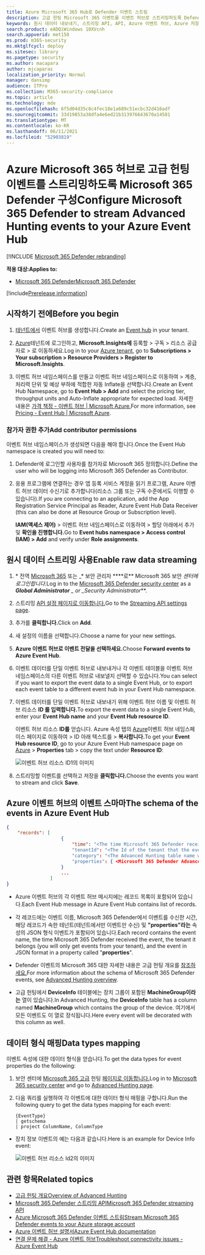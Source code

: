 ```yaml
---
title: Azure Microsoft 365 Hub로 Defender 이벤트 스트림
description: 고급 헌팅 Microsoft 365 이벤트를 이벤트 허브로 스트리밍하도록 Defender를 구성하는 방법을 학습합니다.
keywords: 원시 데이터 내보내기, 스트리밍 API, API, Azure 이벤트 허브, Azure 저장소, 저장소 계정, 고급 헌팅, 원시 데이터 공유
search.product: eADQiWindows 10XVcnh
search.appverid: met150
ms.prod: m365-security
ms.mktglfcycl: deploy
ms.sitesec: library
ms.pagetype: security
ms.author: macapara
author: mjcaparas
localization_priority: Normal
manager: dansimp
audience: ITPro
ms.collection: M365-security-compliance
ms.topic: article
ms.technology: mde
ms.openlocfilehash: 6f5d04d35c8c4fec18e1a689c51ecbc32d416adf
ms.sourcegitcommit: 33d19853a38dfa4e6ed21b313976643670a14581
ms.translationtype: MT
ms.contentlocale: ko-KR
ms.lasthandoff: 06/11/2021
ms.locfileid: "52903819"
---
```

# <a name="configure-microsoft-365-defender-to-stream-advanced-hunting-events-to-your-azure-event-hub"></a><span data-ttu-id="3574b-104">Azure Microsoft 365 허브로 고급 헌팅 이벤트를 스트리밍하도록 Microsoft 365 Defender 구성</span><span class="sxs-lookup"><span data-stu-id="3574b-104">Configure Microsoft 365 Defender to stream Advanced Hunting events to your Azure Event Hub</span></span>

[!INCLUDE [Microsoft 365 Defender rebranding](../../includes/microsoft-defender.md)]


<span data-ttu-id="3574b-105">**적용 대상:**</span><span class="sxs-lookup"><span data-stu-id="3574b-105">**Applies to:**</span></span>
- [<span data-ttu-id="3574b-106">Microsoft 365 Defender</span><span class="sxs-lookup"><span data-stu-id="3574b-106">Microsoft 365 Defender</span></span>](https://go.microsoft.com/fwlink/?linkid=2118804)

[!include[Prerelease information](../../includes/prerelease.md)]

## <a name="before-you-begin"></a><span data-ttu-id="3574b-107">시작하기 전에</span><span class="sxs-lookup"><span data-stu-id="3574b-107">Before you begin</span></span>

1. <span data-ttu-id="3574b-108">[테넌트에서](/azure/event-hubs/) 이벤트 허브를 생성합니다.</span><span class="sxs-lookup"><span data-stu-id="3574b-108">Create an [Event hub](/azure/event-hubs/) in your tenant.</span></span>

2. <span data-ttu-id="3574b-109">[Azure](https://ms.portal.azure.com/)테넌트에 로그인하고, **Microsoft.Insights에** 등록할 > 구독 > 리소스 공급자로 > 로 이동하세요.</span><span class="sxs-lookup"><span data-stu-id="3574b-109">Log in to your [Azure tenant](https://ms.portal.azure.com/), go to **Subscriptions > Your subscription > Resource Providers > Register to Microsoft.Insights**.</span></span>

3. <span data-ttu-id="3574b-110">이벤트 허브 네임스페이스를 만들고  이벤트 허브 네임스페이스로 이동하여 > 계층, 처리력 단위 및 예상 부하에 적합한 자동 Inflate을 선택합니다.</span><span class="sxs-lookup"><span data-stu-id="3574b-110">Create an Event Hub Namespace, go to **Event Hub > Add** and select the pricing tier, throughput units and Auto-Inflate appropriate for expected load.</span></span> <span data-ttu-id="3574b-111">자세한 내용은 [가격 책정 - 이벤트 허브 | Microsoft Azure.](https://azure.microsoft.com/en-us/pricing/details/event-hubs/)</span><span class="sxs-lookup"><span data-stu-id="3574b-111">For more information, see [Pricing - Event Hub | Microsoft Azure](https://azure.microsoft.com/en-us/pricing/details/event-hubs/).</span></span>  

### <a name="add-contributor-permissions"></a><span data-ttu-id="3574b-112">참가자 권한 추가</span><span class="sxs-lookup"><span data-stu-id="3574b-112">Add contributor permissions</span></span> 
<span data-ttu-id="3574b-113">이벤트 허브 네임스페이스가 생성되면 다음을 해야 합니다.</span><span class="sxs-lookup"><span data-stu-id="3574b-113">Once the Event Hub namespace is created you will need to:</span></span>
1. <span data-ttu-id="3574b-114">Defender에 로그인할 사용자를 참가자로 Microsoft 365 정의합니다.</span><span class="sxs-lookup"><span data-stu-id="3574b-114">Define the user who will be logging into Microsoft 365 Defender as Contributor.</span></span>

2. <span data-ttu-id="3574b-115">응용 프로그램에 연결하는 경우 앱 등록 서비스 계정을 읽기 프로그램, Azure 이벤트 허브 데이터 수신기로 추가합니다(리소스 그룹 또는 구독 수준에서도 이행할 수 있습니다).</span><span class="sxs-lookup"><span data-stu-id="3574b-115">If you are connecting to an application, add the App Registration Service Principal as Reader, Azure Event Hub Data Receiver (this can also be done at Resource Group or Subscription level).</span></span> 

    <span data-ttu-id="3574b-116">**IAM(액세스 제어)** > 이벤트 허브 네임스페이스로 이동하여 > 할당 아래에서 추가 및 **확인을 진행합니다.**</span><span class="sxs-lookup"><span data-stu-id="3574b-116">Go to **Event hubs namespace > Access control (IAM) > Add** and verify under **Role assignments**.</span></span>

## <a name="enable-raw-data-streaming"></a><span data-ttu-id="3574b-117">원시 데이터 스트리밍 사용</span><span class="sxs-lookup"><span data-stu-id="3574b-117">Enable raw data streaming</span></span>

1. <span data-ttu-id="3574b-118">\* 전역 [Microsoft 365](https://security.microsoft.com) 또는 _\* 보안 관리자 \*\*\*\*로\*\* Microsoft 365 보안 _센터에 로그인합니다._</span><span class="sxs-lookup"><span data-stu-id="3574b-118">Log in to the [Microsoft 365 Defender security center](https://security.microsoft.com) as a ***Global Administrator** _ or _*_Security Administrator_\*\*.</span></span>

2. <span data-ttu-id="3574b-119">스트리밍 [API 설정 페이지로 이동합니다.](https://security.microsoft.com/settings/mtp_settings/raw_data_export)</span><span class="sxs-lookup"><span data-stu-id="3574b-119">Go to the [Streaming API settings page](https://security.microsoft.com/settings/mtp_settings/raw_data_export).</span></span>

3. <span data-ttu-id="3574b-120">추가를 **클릭합니다.**</span><span class="sxs-lookup"><span data-stu-id="3574b-120">Click on **Add**.</span></span>

4. <span data-ttu-id="3574b-121">새 설정의 이름을 선택합니다.</span><span class="sxs-lookup"><span data-stu-id="3574b-121">Choose a name for your new settings.</span></span>

5. <span data-ttu-id="3574b-122">**Azure 이벤트 허브로 이벤트 전달을 선택하세요.**</span><span class="sxs-lookup"><span data-stu-id="3574b-122">Choose **Forward events to Azure Event Hub**.</span></span>

6. <span data-ttu-id="3574b-123">이벤트 데이터를 단일 이벤트 허브로 내보내거나 각 이벤트 테이블을 이벤트 허브 네임스페이스의 다른 이벤트 허브로 내보낼지 선택할 수 있습니다.</span><span class="sxs-lookup"><span data-stu-id="3574b-123">You can select if you want to export the event data to a single Event Hub, or to export each event table to a different event hub in your Event Hub namespace.</span></span> 

7. <span data-ttu-id="3574b-124">이벤트 데이터를 단일 이벤트 허브로 내보내기  위해 이벤트 허브 이름 및 이벤트 허브 리소스 **ID 를 입력합니다.**</span><span class="sxs-lookup"><span data-stu-id="3574b-124">To export the event data to a single Event Hub, enter your **Event Hub name** and your **Event Hub resource ID**.</span></span>

   <span data-ttu-id="3574b-125">이벤트 허브 리소스 **ID를** 얻습니다. Azure 속성 탭의 [Azure](https://ms.portal.azure.com/)이벤트 허브 네임스페이스 페이지로 이동하여 > ID 아래 텍스트를  >   **복사합니다.**</span><span class="sxs-lookup"><span data-stu-id="3574b-125">To get your **Event Hub resource ID**, go to your Azure Event Hub namespace page on [Azure](https://ms.portal.azure.com/) > **Properties** tab > copy the text under **Resource ID**:</span></span>

   ![이벤트 허브 리소스 ID1의 이미지](../defender-endpoint/images/event-hub-resource-id.png)

8. <span data-ttu-id="3574b-127">스트리밍할 이벤트를 선택하고 저장을 **클릭합니다.**</span><span class="sxs-lookup"><span data-stu-id="3574b-127">Choose the events you want to stream and click **Save**.</span></span>

## <a name="the-schema-of-the-events-in-azure-event-hub"></a><span data-ttu-id="3574b-128">Azure 이벤트 허브의 이벤트 스마마</span><span class="sxs-lookup"><span data-stu-id="3574b-128">The schema of the events in Azure Event Hub</span></span>

```JSON
{
    "records": [
                    {
                        "time": "<The time Microsoft 365 Defender received the event>"
                        "tenantId": "<The Id of the tenant that the event belongs to>"
                        "category": "<The Advanced Hunting table name with 'AdvancedHunting-' prefix>"
                        "properties": { <Microsoft 365 Defender Advanced Hunting event as Json> }
                    }
                    ...
                ]
}
```

- <span data-ttu-id="3574b-129">Azure 이벤트 허브의 각 이벤트 허브 메시지에는 레코드 목록이 포함되어 있습니다.</span><span class="sxs-lookup"><span data-stu-id="3574b-129">Each Event Hub message in Azure Event Hub contains list of records.</span></span>

- <span data-ttu-id="3574b-130">각 레코드에는 이벤트 이름, Microsoft 365 Defender에서 이벤트를 수신한 시간, 해당 레코드가 속한 테넌트(테넌트에서만 이벤트만 수신) 및 **"properties"라는** 속성의 JSON 형식 이벤트가 포함되어 있습니다.</span><span class="sxs-lookup"><span data-stu-id="3574b-130">Each record contains the event name, the time Microsoft 365 Defender received the event, the tenant it belongs (you will only get events from your tenant), and the event in JSON format in a property called "**properties**".</span></span>

- <span data-ttu-id="3574b-131">Defender 이벤트의 Microsoft 365 대한 자세한 내용은 고급 헌팅 개요를 [참조하세요.](advanced-hunting-overview.md)</span><span class="sxs-lookup"><span data-stu-id="3574b-131">For more information about the schema of Microsoft 365 Defender events, see [Advanced Hunting overview](advanced-hunting-overview.md).</span></span>

- <span data-ttu-id="3574b-132">고급 헌팅에서 **DeviceInfo** 테이블에는 장치 그룹이 포함된 **MachineGroup이라는** 열이 있습니다.</span><span class="sxs-lookup"><span data-stu-id="3574b-132">In Advanced Hunting, the **DeviceInfo** table has a column named **MachineGroup** which contains the group of the device.</span></span> <span data-ttu-id="3574b-133">여기에서 모든 이벤트도 이 열로 장식됩니다.</span><span class="sxs-lookup"><span data-stu-id="3574b-133">Here every event will be decorated with this column as well.</span></span> 




## <a name="data-types-mapping"></a><span data-ttu-id="3574b-134">데이터 형식 매핑</span><span class="sxs-lookup"><span data-stu-id="3574b-134">Data types mapping</span></span>

<span data-ttu-id="3574b-135">이벤트 속성에 대한 데이터 형식을 얻습니다.</span><span class="sxs-lookup"><span data-stu-id="3574b-135">To get the data types for event properties do the following:</span></span>

1. <span data-ttu-id="3574b-136">보안 센터에 [Microsoft 365 고급](https://security.microsoft.com) 헌팅 [페이지로 이동합니다.](https://security.microsoft.com/hunting-package)</span><span class="sxs-lookup"><span data-stu-id="3574b-136">Log in to [Microsoft 365 security center](https://security.microsoft.com) and go to [Advanced Hunting page](https://security.microsoft.com/hunting-package).</span></span>

2. <span data-ttu-id="3574b-137">다음 쿼리를 실행하여 각 이벤트에 대한 데이터 형식 매핑을 구합니다.</span><span class="sxs-lookup"><span data-stu-id="3574b-137">Run the following query to get the data types mapping for each event:</span></span>
 
   ```kusto
   {EventType}
   | getschema
   | project ColumnName, ColumnType 
   ```

- <span data-ttu-id="3574b-138">장치 정보 이벤트의 예는 다음과 같습니다.</span><span class="sxs-lookup"><span data-stu-id="3574b-138">Here is an example for Device Info event:</span></span> 

  ![이벤트 허브 리소스 Id2의 이미지](../defender-endpoint/images/machine-info-datatype-example.png)

## <a name="related-topics"></a><span data-ttu-id="3574b-140">관련 항목</span><span class="sxs-lookup"><span data-stu-id="3574b-140">Related topics</span></span>
- [<span data-ttu-id="3574b-141">고급 헌팅 개요</span><span class="sxs-lookup"><span data-stu-id="3574b-141">Overview of Advanced Hunting</span></span>](advanced-hunting-overview.md)
- [<span data-ttu-id="3574b-142">Microsoft 365 Defender 스트리밍 API</span><span class="sxs-lookup"><span data-stu-id="3574b-142">Microsoft 365 Defender streaming API</span></span>](streaming-api.md)
- [<span data-ttu-id="3574b-143">Azure Microsoft 365 Defender 이벤트 스트림</span><span class="sxs-lookup"><span data-stu-id="3574b-143">Stream Microsoft 365 Defender events to your Azure storage account</span></span>](streaming-api-storage.md)
- [<span data-ttu-id="3574b-144">Azure 이벤트 허브 설명서</span><span class="sxs-lookup"><span data-stu-id="3574b-144">Azure Event Hub documentation</span></span>](/azure/event-hubs/)
- [<span data-ttu-id="3574b-145">연결 문제 해결 - Azure 이벤트 허브</span><span class="sxs-lookup"><span data-stu-id="3574b-145">Troubleshoot connectivity issues - Azure Event Hub</span></span>](/azure/event-hubs/troubleshooting-guide)
